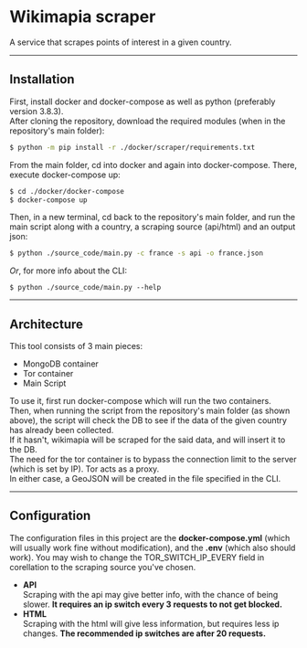 # Wikimapia scraper
A service that scrapes points of interest in a given country.

---
## Installation
First, install docker and docker-compose as well as python (preferably version 3.8.3). \
After cloning the repository, download the required modules (when in the repository's main folder):
```bash
$ python -m pip install -r ./docker/scraper/requirements.txt
```
From the main folder, cd into docker and again into docker-compose. There, execute docker-compose up:
```bash
$ cd ./docker/docker-compose
$ docker-compose up
```
Then, in a new terminal, cd back to the repository's main folder, and run the main script along with a country, a scraping source (api/html) and an output json:
```bash
$ python ./source_code/main.py -c france -s api -o france.json
```
_Or_, for more info about the CLI:
```
$ python ./source_code/main.py --help
```
---
## Architecture
This tool consists of 3 main pieces:
* MongoDB container
* Tor container
* Main Script

To use it, first run docker-compose which will run the two containers.\
Then, when running the script from the repository's main folder (as shown above), the script will check the DB to see if the data of the given country has already been collected.\
If it hasn't, wikimapia will be scraped for the said data, and will insert it to the DB.\
The need for the tor container is to bypass the connection limit to the server (which is set by IP). Tor acts as a proxy.\
In either case, a GeoJSON will be created in the file specified in the CLI.

---
## Configuration
The configuration files in this project are the __docker-compose.yml__ (which will usually work fine without modification), and the __.env__ (which also should work).
You may wish to change the TOR_SWITCH_IP_EVERY field in corellation to the scraping source you've chosen.
* __API__ \
    Scraping with the api may give better info, with the chance of being slower.
    __It requires an ip switch every 3 requests to not get blocked.__
* __HTML__ \
    Scraping with the html will give less information, but requires less ip changes.
    __The recommended ip switches are after 20 requests.__